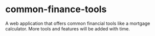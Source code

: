 # common-finance-tools
A web application that offers common financial tools like a mortgage calculator. More tools and features will be added with time.

